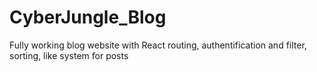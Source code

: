# CyberJungle_Blog
Fully working blog website with React routing, authentification and filter, sorting, like system for posts
